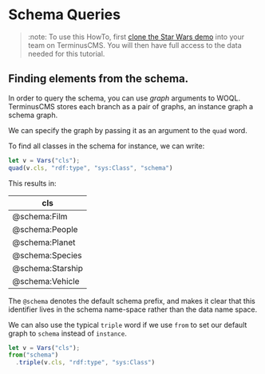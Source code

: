 # Schema Queries

> :note:
> To use this HowTo, first [clone the Star Wars
> demo](../use-distributed-features/clone-a-demo.md) into your team on
> TerminusCMS. You will then have full access to the data needed for
> this tutorial.

## Finding elements from the schema.

In order to query the schema, you can use *graph* arguments to
WOQL. TerminusCMS stores each branch as a pair of graphs, an instance
graph a schema graph.

We can specify the graph by passing it as an argument to the `quad`
word.

To find all classes in the schema for instance, we can write:

```javascript
let v = Vars("cls");
quad(v.cls, "rdf:type", "sys:Class", "schema")
```

This results in:

| cls              |
|------------------|
| @schema:Film     |
| @schema:People   |
| @schema:Planet   |
| @schema:Species  |
| @schema:Starship |
| @schema:Vehicle  |


The `@schema` denotes the default schema prefix, and makes it clear
that this identifier lives in the schema name-space rather than the
data name space.

We can also use the typical `triple` word if we use `from` to set our
default graph to `schema` instead of `instance`.

```javascript
let v = Vars("cls");
from("schema")
  .triple(v.cls, "rdf:type", "sys:Class")
```
